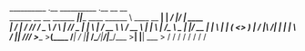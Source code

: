 __________                    .__                __________             .__          __    __          
\______   \__ __  ______ _____|__|____    ____   \______   \ ____  __ __|  |   _____/  |__/  |_  ____  
 |       _/  |  \/  ___//  ___/  \__  \  /    \   |       _//  _ \|  |  \  | _/ __ \   __\   __\/ __ \ 
 |    |   \  |  /\___ \ \___ \|  |/ __ \|   |  \  |    |   (  <_> )  |  /  |_\  ___/|  |  |  | \  ___/ 
 |____|_  /____//____  >____  >__(____  /___|  /  |____|_  /\____/|____/|____/\___  >__|  |__|  \___  >
        \/           \/     \/        \/     \/          \/                       \/                \/
